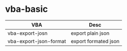 # vba-basic

| VBA                    | Desc                 |
| ---------------------- | -------------------- |
| vba-export-josn        | export plain json    |
| vba-export-json-format | export formated json |
